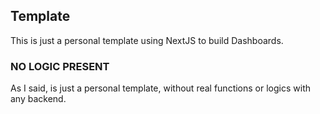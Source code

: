 ## Template

This is just a personal template using NextJS to build Dashboards.

### NO LOGIC PRESENT

As I said, is just a personal template, without real functions or logics with any backend.
